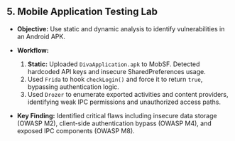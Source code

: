## 5. Mobile Application Testing Lab

* **Objective:** Use static and dynamic analysis to identify vulnerabilities in an Android APK.

* **Workflow:**
    1. **Static:** Uploaded `DivaApplication.apk` to MobSF. Detected hardcoded API keys and insecure SharedPreferences usage.
    2. Used `Frida` to hook `checkLogin()` and force it to return `true`, bypassing authentication logic.
    3. Used `Drozer` to enumerate exported activities and content providers, identifying weak IPC permissions and unauthorized access paths.

* **Key Finding:** Identified critical flaws including insecure data storage (OWASP M2), client-side authentication bypass (OWASP M4), and exposed IPC components (OWASP M8).
